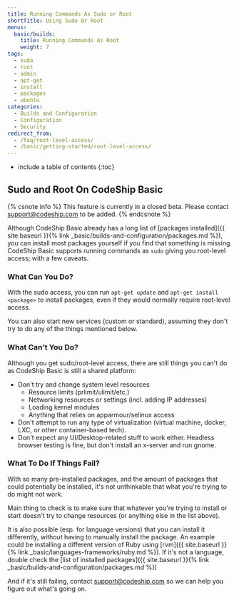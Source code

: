 ```yaml
---
title: Running Commands As Sudo or Root
shortTitle: Using Sudo Or Root
menus:
  basic/builds:
    title: Running Commands As Root
    weight: 7
tags:
  - sudo
  - root
  - admin
  - apt-get
  - install
  - packages
  - ubuntu
categories:
  - Builds and Configuration
  - Configuration
  - Security
redirect_from:
  - /faq/root-level-access/
  - /basic/getting-started/root-level-access/
---
```


* include a table of contents
{:toc}

## Sudo and Root On CodeShip Basic

{% csnote info %}
This feature is currently in a closed beta. Please contact [support@codeship.com](mailto:support@codeship.com) to be added.
{% endcsnote %}

Although CodeShip Basic already has a long list of [packages installed]({{ site.baseurl }}{% link _basic/builds-and-configuration/packages.md %}), you can install most packages yourself if you find that something is missing. CodeShip Basic supports running commands as `sudo` giving you root-level access; with a few caveats.

### What Can You Do?

With the sudo access, you can run `apt-get update` and `apt-get install <package>` to install packages, even if they would normally require root-level access.

You can also start new services (custom or standard), assuming they don't try to do any of the things mentioned below.

### What Can't You Do?

Although you get sudo/root-level access, there are still things you can't do as CodeShip Basic is still a shared platform:

* Don't try and change system level resources
  * Resource limits (prlimit/ulimit/etc.)
  * Networking resources or settings (incl. adding IP addresses)
  * Loading kernel modules
  * Anything that relies on apparmour/selinux access
* Don't attempt to run any type of virtualization (virtual machine, docker, LXC, or other container-based tech).
* Don't expect any UI/Desktop-related stuff to work either. Headless browser testing is fine, but don't install an x-server and run gnome.

### What To Do If Things Fail?

With so many pre-installed packages, and the amount of packages that could potentially be installed, it's not unthinkable that what you're trying to do might not work.

Main thing to check is to make sure that whatever you're trying to install or start doesn't try to change resources (or anything else in the list above).

It is also possible (esp. for language versions) that you can install it differently, without having to manually install the package. An example could be installing a different version of Ruby using [rvm]({{ site.baseurl }}{% link _basic/languages-frameworks/ruby.md %}).
If it's not a language, double check the [list of installed packages]({{ site.baseurl }}{% link _basic/builds-and-configuration/packages.md %})

And if it's still failing, contact [support@codeship.com](mailto:support@codeship.com) so we can help you figure out what's going on.
